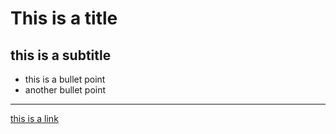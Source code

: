 # This is a title 

## this is a subtitle

- this is a bullet point
- another bullet point

---
[this is a link](http://www.google.com)